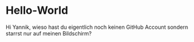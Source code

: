 # Hello-World
Hi Yannik,
wieso hast du eigentlich noch keinen GitHub Account sondern starrst nur auf meinen Bildschirm?
